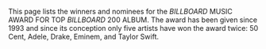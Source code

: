 This page lists the winners and nominees for the _BILLBOARD_ MUSIC AWARD FOR TOP _BILLBOARD_ 200 ALBUM. The award has been given since 1993 and since its conception only five artists have won the award twice: 50 Cent, Adele, Drake, Eminem, and Taylor Swift.
